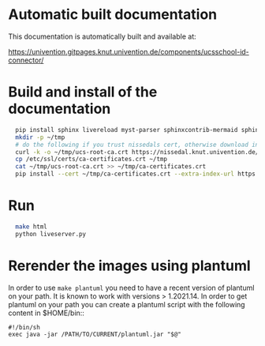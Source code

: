<!--
SPDX-FileCopyrightText: 2021-2023 Univention GmbH

SPDX-License-Identifier: AGPL-3.0-only
-->

# Automatic built documentation

This documentation is automatically built and available at:

https://univention.gitpages.knut.univention.de/components/ucsschool-id-connector/


# Build and install of the documentation

```bash
  pip install sphinx livereload myst-parser sphinxcontrib-mermaid sphinx-toolbox sphinx-copybutton
  mkdir -p ~/tmp
  # do the following if you trust nissedals cert, otherwise download in your browser
  curl -k -o ~/tmp/ucs-root-ca.crt https://nissedal.knut.univention.de/ucs-root-ca.crt
  cp /etc/ssl/certs/ca-certificates.crt ~/tmp
  cat ~/tmp/ucs-root-ca.crt >> ~/tmp/ca-certificates.crt
  pip install --cert ~/tmp/ca-certificates.crt --extra-index-url https://git.knut.univention.de/api/v4/projects/529/packages/pypi/simple univention-sphinx-book-theme

```

# Run
```bash
  make html
  python liveserver.py
```


# Rerender the images using plantuml

In order to use `make plantuml` you need to have a recent version of plantuml on your path. It is
known to work with versions  > 1.2021.14. In order to get plantuml on your path you can create a
plantuml script with the following content in $HOME/bin::

    #!/bin/sh
    exec java -jar /PATH/TO/CURRENT/plantuml.jar "$@"
